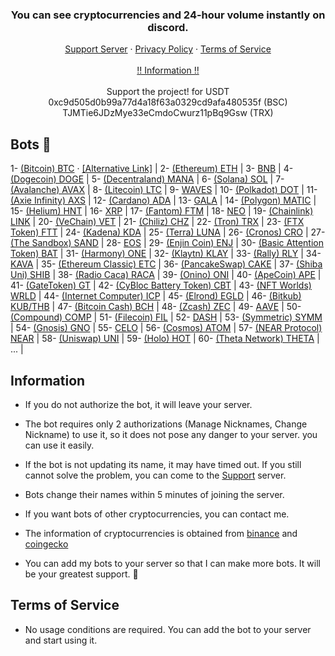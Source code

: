 <div id="top"></div>
<div align="center">
  <h3 align="center">You can see cryptocurrencies and 24-hour volume instantly on discord.</h3>
  <p align="center">
    <a href="https://discord.gg/xePcHcGTk9">Support Server</a>
    ·
    <a href="https://vutuofficial.github.io/cryptocurrency/#information">Privacy Policy</a>
    ·
    <a href="https://vutuofficial.github.io/cryptocurrency/#terms-of-service">Terms of Service</a>
    <br />
    <br />
    <a href="https://vutuofficial.github.io/cryptocurrency/#information">‼️ Information ‼️</a>
    <br />
    <br />
     Support the project! for USDT
    <br />
    0xc9d505d0b99a77d4a18f63a0329cd9afa480535f (BSC)
    <br />
    TJMTie6JDzMye33eCmdoCwurz11pBq9Gsw (TRX)
  </p>
</div>

## Bots 🤖

1- [(Bitcoin) BTC](https://top.gg/bot/947772389712859177) · [[Alternative Link]](https://discord.com/api/oauth2/authorize?client_id=947772389712859177&permissions=201326592&scope=bot) |
2- [(Ethereum) ETH](https://discord.com/api/oauth2/authorize?client_id=949021478152699934&permissions=201326592&scope=bot) |
3- [BNB](https://discord.com/api/oauth2/authorize?client_id=949021539121123350&permissions=201326592&scope=bot) |
4- [(Dogecoin) DOGE](https://discord.com/api/oauth2/authorize?client_id=949050435254255677&permissions=201326592&scope=bot) |
5- [(Decentraland) MANA](https://discord.com/api/oauth2/authorize?client_id=949051188832243722&permissions=201326592&scope=bot) |
6- [(Solana) SOL](https://discord.com/api/oauth2/authorize?client_id=949200740969238568&permissions=201326592&scope=bot) |
7- [(Avalanche) AVAX](https://discord.com/api/oauth2/authorize?client_id=949194595722485770&permissions=201326592&scope=bot) |
8- [(Litecoin) LTC](https://discord.com/api/oauth2/authorize?client_id=949194664009932830&permissions=201326592&scope=bot) |
9- [WAVES](https://discord.com/api/oauth2/authorize?client_id=949194721446735893&permissions=201326592&scope=bot) |
10- [(Polkadot) DOT](https://discord.com/api/oauth2/authorize?client_id=949409361120338000&permissions=201326592&scope=bot) |
11- [(Axie Infinity) AXS](https://discord.com/api/oauth2/authorize?client_id=949411987379589120&permissions=201326592&scope=bot) |
12- [(Cardano) ADA](https://discord.com/api/oauth2/authorize?client_id=949482937827598417&permissions=201326592&scope=bot) |
13- [GALA](https://discord.com/api/oauth2/authorize?client_id=949486976195784744&permissions=201326592&scope=bot) |
14- [(Polygon) MATIC](https://discord.com/api/oauth2/authorize?client_id=949488792161640489&permissions=201326592&scope=bot) |
15- [(Helium) HNT](https://discord.com/api/oauth2/authorize?client_id=949670962473889832&permissions=201326592&scope=bot) |
16- [XRP](https://discord.com/api/oauth2/authorize?client_id=949678085022838854&permissions=201326592&scope=bot) |
17- [(Fantom) FTM](https://discord.com/api/oauth2/authorize?client_id=949680048858890281&permissions=201326592&scope=bot) |
18- [NEO](https://discord.com/api/oauth2/authorize?client_id=949680106010447932&permissions=201326592&scope=bot) |
19- [(Chainlink) LINK](https://discord.com/api/oauth2/authorize?client_id=949680145717927947&permissions=201326592&scope=bot) |
20- [(VeChain) VET](https://discord.com/api/oauth2/authorize?client_id=950686392609034270&permissions=201326592&scope=bot) |
21- [(Chiliz) CHZ](https://discord.com/api/oauth2/authorize?client_id=950686445016846337&permissions=201326592&scope=bot) |
22- [(Tron) TRX](https://discord.com/api/oauth2/authorize?client_id=950686484502028318&permissions=201326592&scope=bot) |
23- [(FTX Token) FTT](https://discord.com/api/oauth2/authorize?client_id=950686520052949012&permissions=201326592&scope=bot) |
24- [(Kadena) KDA](https://discord.com/api/oauth2/authorize?client_id=950686558451818517&permissions=201326592&scope=bot) |
25- [(Terra) LUNA](https://discord.com/api/oauth2/authorize?client_id=950785929906380811&permissions=201326592&scope=bot) |
26- [(Cronos) CRO](https://discord.com/api/oauth2/authorize?client_id=950786115839856670&permissions=201326592&scope=bot) |
27- [(The Sandbox) SAND](https://discord.com/api/oauth2/authorize?client_id=950786487341961307&permissions=201326592&scope=bot) |
28- [EOS](https://discord.com/api/oauth2/authorize?client_id=950786591843049502&permissions=201326592&scope=bot) |
29- [(Enjin Coin) ENJ](https://discord.com/api/oauth2/authorize?client_id=950794619585712139&permissions=201326592&scope=bot) |
30- [(Basic Attention Token) BAT](https://discord.com/api/oauth2/authorize?client_id=950794660287217694&permissions=201326592&scope=bot) |
31- [(Harmony) ONE](https://discord.com/api/oauth2/authorize?client_id=950794829149929495&permissions=201326592&scope=bot) |
32- [(Klaytn) KLAY](https://discord.com/api/oauth2/authorize?client_id=950794861186007081&permissions=201326592&scope=bot) |
33- [(Rally) RLY](https://discord.com/api/oauth2/authorize?client_id=950794920501842011&permissions=201326592&scope=bot) |
34- [KAVA](https://discord.com/api/oauth2/authorize?client_id=950794951141253140&permissions=201326592&scope=bot) |
35- [(Ethereum Classic) ETC](https://discord.com/api/oauth2/authorize?client_id=952193482917830656&permissions=201326592&scope=bot) |
36- [(PancakeSwap) CAKE](https://discord.com/api/oauth2/authorize?client_id=952197332697481276&permissions=201326592&scope=bot) |
37- [(Shiba Uni) SHIB](https://discord.com/api/oauth2/authorize?client_id=952193443919175720&permissions=201326592&scope=bot) |
38- [(Radio Caca) RACA](https://discord.com/api/oauth2/authorize?client_id=948619938476724244&permissions=201326592&scope=bot) |
39- [(Onino) ONI](https://discord.com/api/oauth2/authorize?client_id=953653763992846366&permissions=201326592&scope=bot) |
40- [(ApeCoin) APE](https://discord.com/api/oauth2/authorize?client_id=954878414601486356&permissions=201326592&scope=bot) |
41- [(GateToken) GT](https://discord.com/api/oauth2/authorize?client_id=954882212069781644&permissions=201326592&scope=bot) |
42- [(CyBloc Battery Token) CBT](https://discord.com/api/oauth2/authorize?client_id=955946791168274432&permissions=201326592&scope=bot) |
43- [(NFT Worlds) WRLD](https://discord.com/api/oauth2/authorize?client_id=955951265706303538&permissions=201326592&scope=bot) |
44- [(Internet Computer) ICP](https://discord.com/api/oauth2/authorize?client_id=956166474110763058&permissions=201326592&scope=bot) |
45- [(Elrond) EGLD](https://discord.com/api/oauth2/authorize?client_id=956167206176194631&permissions=201326592&scope=bot) |
46- [(Bitkub) KUB/THB](https://discord.com/api/oauth2/authorize?client_id=957583965093503046&permissions=201326592&scope=bot) |
47- [(Bitcoin Cash) BCH](https://discord.com/api/oauth2/authorize?client_id=957587432482672690&permissions=201326592&scope=bot) |
48- [(Zcash) ZEC](https://discord.com/api/oauth2/authorize?client_id=957587475793055774&permissions=201326592&scope=bot) |
49- [AAVE](https://discord.com/api/oauth2/authorize?client_id=959664906213404712&permissions=201326592&scope=bot) |
50- [(Compound) COMP](https://discord.com/api/oauth2/authorize?client_id=959665403607543850&permissions=201326592&scope=bot) |
51- [(Filecoin) FIL](https://discord.com/api/oauth2/authorize?client_id=959665872555884554&permissions=201326592&scope=bot) |
52- [DASH](https://discord.com/api/oauth2/authorize?client_id=959666203108982784&permissions=201326592&scope=bot) |
53- [(Symmetric) SYMM](https://discord.com/api/oauth2/authorize?client_id=961455451445280788&permissions=201326592&scope=bot) |
54- [(Gnosis) GNO](https://discord.com/api/oauth2/authorize?client_id=961456046843523123&permissions=201326592&scope=bot) |
55- [CELO](https://discord.com/api/oauth2/authorize?client_id=961456458787094558&permissions=201326592&scope=bot) |
56- [(Cosmos) ATOM](https://discord.com/api/oauth2/authorize?client_id=961462392955473980&permissions=201326592&scope=bot) |
57- [(NEAR Protocol) NEAR](https://discord.com/api/oauth2/authorize?client_id=961462805532401715&permissions=201326592&scope=bot) |
58- [(Uniswap) UNI](https://discord.com/api/oauth2/authorize?client_id=961467861598109736&permissions=201326592&scope=bot) |
59- [(Holo) HOT](https://discord.com/api/oauth2/authorize?client_id=961468254059106325&permissions=201326592&scope=bot) |
60- [(Theta Network) THETA](https://discord.com/api/oauth2/authorize?client_id=961471767602409592&permissions=201326592&scope=bot) |
... |

## Information
- If you do not authorize the bot, it will leave your server.

- The bot requires only 2 authorizations (Manage Nicknames, Change Nickname) to use it, so it does not pose any danger to your server. you can use it easily.

- If the bot is not updating its name, it may have timed out. If you still cannot solve the problem, you can come to the [Support](https://discord.gg/xePcHcGTk9) server.

- Bots change their names within 5 minutes of joining the server.

- If you want bots of other cryptocurrencies, you can contact me.

- The information of cryptocurrencies is obtained from [binance](https://docs.binance.us) and [coingecko](https://www.coingecko.com/en/api/documentation)

- You can add my bots to your server so that I can make more bots. It will be your greatest support. 💜

## Terms of Service
- No usage conditions are required. You can add the bot to your server and start using it. 
